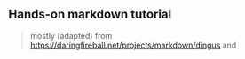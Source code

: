 
## Hands-on markdown tutorial

> mostly (adapted) from https://daringfireball.net/projects/markdown/dingus and 